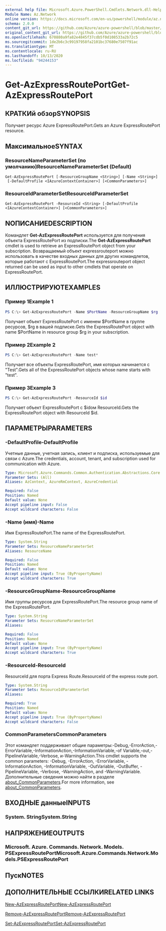 ```yaml
---
external help file: Microsoft.Azure.PowerShell.Cmdlets.Network.dll-Help.xml
Module Name: Az.Network
online version: https://docs.microsoft.com/en-us/powershell/module/az.network/get-azexpressrouteport
schema: 2.0.0
content_git_url: https://github.com/Azure/azure-powershell/blob/master/src/Network/Network/help/Get-AzExpressRoutePort.md
original_content_git_url: https://github.com/Azure/azure-powershell/blob/master/src/Network/Network/help/Get-AzExpressRoutePort.md
ms.openlocfilehash: 670880a9fa82e4845f37cdb5f0d108533a2b72c5
ms.sourcegitcommit: 1de2b6c3c99197958fa2101bc37680e7507f91ac
ms.translationtype: MT
ms.contentlocale: ru-RU
ms.lasthandoff: 10/13/2020
ms.locfileid: "94244153"
---
```

# <span data-ttu-id="bc2d6-101">Get-AzExpressRoutePort</span><span class="sxs-lookup"><span data-stu-id="bc2d6-101">Get-AzExpressRoutePort</span></span>

## <span data-ttu-id="bc2d6-102">КРАТКИй обзор</span><span class="sxs-lookup"><span data-stu-id="bc2d6-102">SYNOPSIS</span></span>
<span data-ttu-id="bc2d6-103">Получает ресурс Azure ExpressRoutePort.</span><span class="sxs-lookup"><span data-stu-id="bc2d6-103">Gets an Azure ExpressRoutePort resource.</span></span>

## <span data-ttu-id="bc2d6-104">Максимальное</span><span class="sxs-lookup"><span data-stu-id="bc2d6-104">SYNTAX</span></span>

### <span data-ttu-id="bc2d6-105">ResourceNameParameterSet (по умолчанию)</span><span class="sxs-lookup"><span data-stu-id="bc2d6-105">ResourceNameParameterSet (Default)</span></span>
```
Get-AzExpressRoutePort [-ResourceGroupName <String>] [-Name <String>]
 [-DefaultProfile <IAzureContextContainer>] [<CommonParameters>]
```

### <span data-ttu-id="bc2d6-106">ResourceIdParameterSet</span><span class="sxs-lookup"><span data-stu-id="bc2d6-106">ResourceIdParameterSet</span></span>
```
Get-AzExpressRoutePort -ResourceId <String> [-DefaultProfile <IAzureContextContainer>] [<CommonParameters>]
```

## <span data-ttu-id="bc2d6-107">NОПИСАНИЕ</span><span class="sxs-lookup"><span data-stu-id="bc2d6-107">DESCRIPTION</span></span>
<span data-ttu-id="bc2d6-108">Командлет **Get-AzExpressRoutePort** используется для получения объекта ExpressRoutePort из подписки.</span><span class="sxs-lookup"><span data-stu-id="bc2d6-108">The **Get-AzExpressRoutePort** cmdlet is used to retrieve an ExpressRoutePort object from your subscription.</span></span> <span data-ttu-id="bc2d6-109">Возвращаемый объект expressrouteport можно использовать в качестве входных данных для других командлетов, которые работают с ExpressRoutePort.</span><span class="sxs-lookup"><span data-stu-id="bc2d6-109">The expressrouteport object returned can be used as input to other cmdlets that operate on ExpressRoutePort.</span></span>

## <span data-ttu-id="bc2d6-110">ИЛЛЮСТРИРУЮТ</span><span class="sxs-lookup"><span data-stu-id="bc2d6-110">EXAMPLES</span></span>

### <span data-ttu-id="bc2d6-111">Пример 1</span><span class="sxs-lookup"><span data-stu-id="bc2d6-111">Example 1</span></span>
```powershell
PS C:\> Get-AzExpressRoutePort -Name $PortName -ResourceGroupName $rg
```

<span data-ttu-id="bc2d6-112">Получает объект ExpressRoutePort с именем $PortName в группе ресурсов, $rg в вашей подписке.</span><span class="sxs-lookup"><span data-stu-id="bc2d6-112">Gets the ExpressRoutePort object with name $PortName in resource group $rg in your subscription.</span></span>

### <span data-ttu-id="bc2d6-113">Пример 2</span><span class="sxs-lookup"><span data-stu-id="bc2d6-113">Example 2</span></span>
```powershell
PS C:\> Get-AzExpressRoutePort -Name test*
```

<span data-ttu-id="bc2d6-114">Получает все объекты ExpressRoutePort, имя которых начинается с "Test".</span><span class="sxs-lookup"><span data-stu-id="bc2d6-114">Gets all of the ExpressRoutePort objects whose name starts with "test".</span></span>

### <span data-ttu-id="bc2d6-115">Пример 3</span><span class="sxs-lookup"><span data-stu-id="bc2d6-115">Example 3</span></span>
```powershell
PS C:\> Get-AzExpressRoutePort -ResourceId $id
```

<span data-ttu-id="bc2d6-116">Получает объект ExpressRoutePort с $idом ResourceId.</span><span class="sxs-lookup"><span data-stu-id="bc2d6-116">Gets the ExpressRoutePort object with ResourceId $id.</span></span> 

## <span data-ttu-id="bc2d6-117">ПАРАМЕТРЫ</span><span class="sxs-lookup"><span data-stu-id="bc2d6-117">PARAMETERS</span></span>

### <span data-ttu-id="bc2d6-118">-DefaultProfile</span><span class="sxs-lookup"><span data-stu-id="bc2d6-118">-DefaultProfile</span></span>
<span data-ttu-id="bc2d6-119">Учетные данные, учетная запись, клиент и подписка, используемые для связи с Azure.</span><span class="sxs-lookup"><span data-stu-id="bc2d6-119">The credentials, account, tenant, and subscription used for communication with Azure.</span></span>

```yaml
Type: Microsoft.Azure.Commands.Common.Authentication.Abstractions.Core.IAzureContextContainer
Parameter Sets: (All)
Aliases: AzContext, AzureRmContext, AzureCredential

Required: False
Position: Named
Default value: None
Accept pipeline input: False
Accept wildcard characters: False
```

### <span data-ttu-id="bc2d6-120">-Name (имя)</span><span class="sxs-lookup"><span data-stu-id="bc2d6-120">-Name</span></span>
<span data-ttu-id="bc2d6-121">Имя ExpressRoutePort.</span><span class="sxs-lookup"><span data-stu-id="bc2d6-121">The name of the ExpressRoutePort.</span></span>

```yaml
Type: System.String
Parameter Sets: ResourceNameParameterSet
Aliases: ResourceName

Required: False
Position: Named
Default value: None
Accept pipeline input: True (ByPropertyName)
Accept wildcard characters: True
```

### <span data-ttu-id="bc2d6-122">-ResourceGroupName</span><span class="sxs-lookup"><span data-stu-id="bc2d6-122">-ResourceGroupName</span></span>
<span data-ttu-id="bc2d6-123">Имя группы ресурсов для ExpressRoutePort.</span><span class="sxs-lookup"><span data-stu-id="bc2d6-123">The resource group name of the ExpressRoutePort.</span></span>

```yaml
Type: System.String
Parameter Sets: ResourceNameParameterSet
Aliases:

Required: False
Position: Named
Default value: None
Accept pipeline input: True (ByPropertyName)
Accept wildcard characters: True
```

### <span data-ttu-id="bc2d6-124">-ResourceId</span><span class="sxs-lookup"><span data-stu-id="bc2d6-124">-ResourceId</span></span>
<span data-ttu-id="bc2d6-125">ResourceId для порта Express Route.</span><span class="sxs-lookup"><span data-stu-id="bc2d6-125">ResourceId of the express route port.</span></span>

```yaml
Type: System.String
Parameter Sets: ResourceIdParameterSet
Aliases:

Required: True
Position: Named
Default value: None
Accept pipeline input: True (ByPropertyName)
Accept wildcard characters: False
```

### <span data-ttu-id="bc2d6-126">CommonParameters</span><span class="sxs-lookup"><span data-stu-id="bc2d6-126">CommonParameters</span></span>
<span data-ttu-id="bc2d6-127">Этот командлет поддерживает общие параметры:-Debug,-ErrorAction,-ErrorVariable,-InformationAction,-InformationVariable,-of Variable,-out,-PipelineVariable,-Verbose, и-WarningAction.</span><span class="sxs-lookup"><span data-stu-id="bc2d6-127">This cmdlet supports the common parameters: -Debug, -ErrorAction, -ErrorVariable, -InformationAction, -InformationVariable, -OutVariable, -OutBuffer, -PipelineVariable, -Verbose, -WarningAction, and -WarningVariable.</span></span> <span data-ttu-id="bc2d6-128">Дополнительные сведения можно найти в разделе [about_CommonParameters](http://go.microsoft.com/fwlink/?LinkID=113216).</span><span class="sxs-lookup"><span data-stu-id="bc2d6-128">For more information, see [about_CommonParameters](http://go.microsoft.com/fwlink/?LinkID=113216).</span></span>

## <span data-ttu-id="bc2d6-129">ВХОДНЫЕ данные</span><span class="sxs-lookup"><span data-stu-id="bc2d6-129">INPUTS</span></span>

### <span data-ttu-id="bc2d6-130">System. String</span><span class="sxs-lookup"><span data-stu-id="bc2d6-130">System.String</span></span>

## <span data-ttu-id="bc2d6-131">НАПРЯЖЕНИЕ</span><span class="sxs-lookup"><span data-stu-id="bc2d6-131">OUTPUTS</span></span>

### <span data-ttu-id="bc2d6-132">Microsoft. Azure. Commands. Network. Models. PSExpressRoutePort</span><span class="sxs-lookup"><span data-stu-id="bc2d6-132">Microsoft.Azure.Commands.Network.Models.PSExpressRoutePort</span></span>

## <span data-ttu-id="bc2d6-133">Пуск</span><span class="sxs-lookup"><span data-stu-id="bc2d6-133">NOTES</span></span>

## <span data-ttu-id="bc2d6-134">ДОПОЛНИТЕЛЬНЫЕ ССЫЛКИ</span><span class="sxs-lookup"><span data-stu-id="bc2d6-134">RELATED LINKS</span></span>

[<span data-ttu-id="bc2d6-135">New-AzExpressRoutePort</span><span class="sxs-lookup"><span data-stu-id="bc2d6-135">New-AzExpressRoutePort</span></span>](./New-AzExpressRoutePort.md)

[<span data-ttu-id="bc2d6-136">Remove-AzExpressRoutePort</span><span class="sxs-lookup"><span data-stu-id="bc2d6-136">Remove-AzExpressRoutePort</span></span>](./Remove-AzExpressRoutePort.md)

[<span data-ttu-id="bc2d6-137">Set-AzExpressRoutePort</span><span class="sxs-lookup"><span data-stu-id="bc2d6-137">Set-AzExpressRoutePort</span></span>](./Set-AzExpressRoutePort.md)
